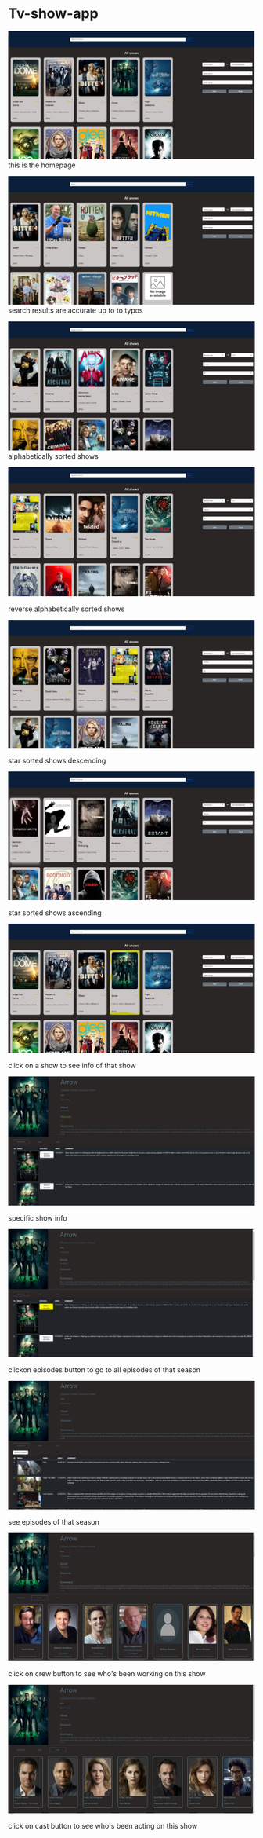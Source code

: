 # Tv-show-app

![alt text](demo/demo1.JPG)
this is the homepage

![alt text](demo/demo2.JPG)
search results are accurate up to to typos

![text](<demo/demo3 sorting by alphabet asc.JPG>)
alphabetically sorted shows

![text](<demo/demo3 sorting by alphabet desc.JPG>) 

reverse alphabetically sorted shows

![text](<demo/demo3 sorting by stars descending.JPG>) 

star sorted shows descending

![text](<demo/demo3 sorting by stars.JPG>)

star sorted shows ascending

![alt text](<demo/click on a show.JPG>)

click on a show to see info of that show

![alt text](demo/showpage.JPG)

specific show info

![](<demo/click on epiosodes button to see episodes.JPG>)

clickon episodes button to go to all episodes of that season

![alt text](<demo/see epispodes.JPG>)

see episodes of that season

![text](demo/crewpage.JPG)

click on crew button to see who's been working on this show

![text](demo/castpage.JPG) 

click on cast button to see who's been acting on this show
